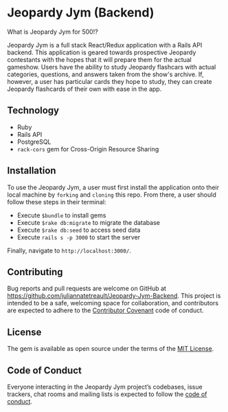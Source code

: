 # Jeopardy Jym (Backend)

What is Jeopardy Jym for 500!? 

Jeopardy Jym is a full stack React/Redux application with a Rails API backend. This application is geared towards prospective Jeopardy contestants with the hopes that it will prepare them for the actual gameshow. Users have the ability to study Jeopardy flashcars with actual categories, questions, and answers taken from the show's archive. If, however, a user has particular cards they hope to study, they can create Jeopardy flashcards of their own with ease in the app.

## Technology

- Ruby 
- Rails API
- PostgreSQL
- `rack-cors` gem for Cross-Origin Resource Sharing

## Installation

To use the Jeopardy Jym, a user must first install the application onto their local machine by `forking` and `cloning` this repo. From there, a user should follow these steps in their terminal:

- Execute `$bundle` to install gems
- Execute `$rake db:migrate` to migrate the database
- Execute `$rake db:seed` to access seed data 
- Execute `rails s -p 3000` to start the server 

Finally, navigate to `http://localhost:3000/`.


## Contributing

Bug reports and pull requests are welcome on GitHub at https://github.com/juliannatetreault/Jeopardy-Jym-Backend. This project is intended to be a safe, welcoming space for collaboration, and contributors are expected to adhere to the [Contributor Covenant](http://contributor-covenant.org) code of conduct.

## License

The gem is available as open source under the terms of the [MIT License](https://opensource.org/licenses/MIT).

## Code of Conduct

Everyone interacting in the Jeopardy Jym project’s codebases, issue trackers, chat rooms and mailing lists is expected to follow the [code of conduct](https://github.com/juliannatetreault/Jeopardy-Jym-Backend/blob/master/CODE_OF_CONDUCT.md).
